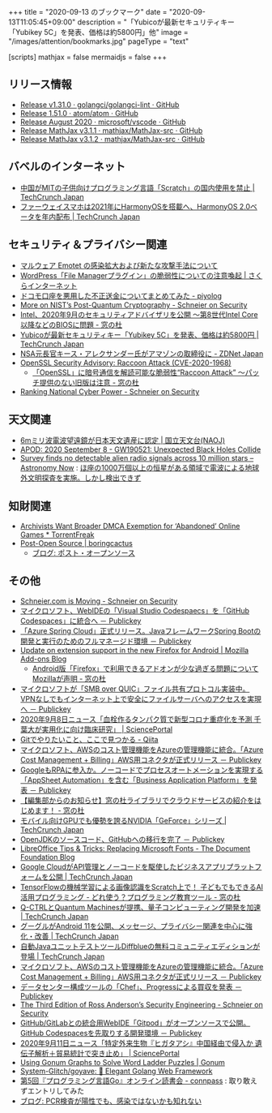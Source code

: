 +++
title = "2020-09-13 のブックマーク"
date =  "2020-09-13T11:05:45+09:00"
description = "「Yubicoが最新セキュリティキー「Yubikey 5C」を発表、価格は約5800円」他"
image = "/images/attention/bookmarks.jpg"
pageType = "text"

[scripts]
  mathjax = false
  mermaidjs = false
+++

## リリース情報

- [Release v1.31.0 · golangci/golangci-lint · GitHub](https://github.com/golangci/golangci-lint/releases/tag/v1.31.0)
- [Release 1.51.0 · atom/atom · GitHub](https://github.com/atom/atom/releases/tag/v1.51.0)
- [Release August 2020 · microsoft/vscode · GitHub](https://github.com/microsoft/vscode/releases/tag/1.49.0)
- [Release MathJax v3.1.1 · mathjax/MathJax-src · GitHub](https://github.com/mathjax/MathJax-src/releases/tag/3.1.1)
- [Release MathJax v3.1.2 · mathjax/MathJax-src · GitHub](https://github.com/mathjax/MathJax-src/releases/tag/3.1.2)

## バベルのインターネット

- [中国がMITの子供向けプログラミング言語「Scratch」の国内使用を禁止  |  TechCrunch Japan](https://jp.techcrunch.com/2020/09/07/2020-09-07-scratch-ban-in-china/)
- [ファーウェイスマホは2021年にHarmonyOSを搭載へ、HarmonyOS 2.0ベータを年内配布  |  TechCrunch Japan](https://jp.techcrunch.com/2020/09/10/2020-09-10-huawei-debut-harmonyos-android-alternative-phones-2021/)

## セキュリティ＆プライバシー関連

- [マルウェア Emotet の感染拡大および新たな攻撃手法について](https://www.jpcert.or.jp/newsflash/2020090401.html)
- [WordPress「File Managerプラグイン」の脆弱性についての注意喚起 | さくらインターネット](https://www.sakura.ad.jp/information/announcements/2020/09/07/1968204806/)
- [ドコモ口座を悪用した不正送金についてまとめてみた - piyolog](https://piyolog.hatenadiary.jp/entry/2020/09/08/054431)
- [More on NIST’s Post-Quantum Cryptography - Schneier on Security](https://www.schneier.com/blog/archives/2020/09/more_on_nists_p.html)
- [Intel、2020年9月のセキュリティアドバイザリを公開 ～第8世代Intel Core以降などのBIOSに問題 - 窓の杜](https://forest.watch.impress.co.jp/docs/news/1275821.html)
- [Yubicoが最新セキュリティキー「Yubikey 5C」を発表、価格は約5800円  |  TechCrunch Japan](https://jp.techcrunch.com/2020/09/10/2020-09-09-yubico-reveals-new-yubikey/)
- [NSA元長官キース・アレクサンダー氏がアマゾンの取締役に - ZDNet Japan](https://japan.zdnet.com/article/35159398/)
- [OpenSSL Security Advisory: Raccoon Attack (CVE-2020-1968)](https://www.openssl.org/news/secadv/20200909.txt)
    - [「OpenSSL」に暗号通信を解読可能な脆弱性“Raccoon Attack” ～パッチ提供のない旧版は注意 - 窓の杜](https://forest.watch.impress.co.jp/docs/news/1276532.html)
- [Ranking National Cyber Power - Schneier on Security](https://www.schneier.com/blog/archives/2020/09/ranking-national-cyber-power.html)

## 天文関連

- [6mミリ波電波望遠鏡が日本天文遺産に認定 | 国立天文台(NAOJ)](https://www.nao.ac.jp/news/topics/2020/20200908-6m.html)
- [APOD: 2020 September 8 - GW190521: Unexpected Black Holes Collide](https://apod.nasa.gov/apod/ap200908.html)
- [Survey finds no detectable alien radio signals across 10 million stars – Astronomy Now](https://astronomynow.com/2020/09/08/survey-finds-no-detectable-alien-radio-signals-across-10-million-stars/) : [ほ座の1000万個以上の恒星がある領域で電波による地球外文明探査を実施。しかし検出できず](https://news.local-group.jp/20200910.html#p02)

## 知財関連

- [Archivists Want Broader DMCA Exemption for ‘Abandoned’ Online Games * TorrentFreak](https://torrentfreak.com/archivists-want-broader-dmca-exemption-for-abandoned-online-games-200910/)
- [Post-Open Source | boringcactus](https://www.boringcactus.com/2020/08/13/post-open-source.html)
    - [ブログ: ポスト・オープンソース](https://okuranagaimo.blogspot.com/2020/09/blog-post_13.html)

## その他

- [Schneier.com is Moving - Schneier on Security](https://www.schneier.com/blog/archives/2020/09/schneiercom_is_.html)
- [マイクロソフト、WebIDEの「Visual Studio Codespaecs」を「GitHub Codespaces」に統合へ － Publickey](https://www.publickey1.jp/blog/20/webidevisual_studio_codespaecsgithub_codespaces.html)
- [「Azure Spring Cloud」正式リリース。JavaフレームワークSpring Bootの開発と実行のためのフルマネージド環境 － Publickey](https://www.publickey1.jp/blog/20/azure_spring_cloudjava_spring_boot.html)
- [Update on extension support in the new Firefox for Android | Mozilla Add-ons Blog](https://blog.mozilla.org/addons/2020/09/02/update-on-extension-support-in-the-new-firefox-for-android/)
    - [Android版「Firefox」で利用できるアドオンが少な過ぎる問題についてMozillaが声明 - 窓の杜](https://forest.watch.impress.co.jp/docs/news/1275539.html)
- [マイクロソフトが「SMB over QUIC」ファイル共有プロトコル実装中。VPNなしでもインターネット上で安全にファイルサーバへのアクセスを実現へ － Publickey](https://www.publickey1.jp/blog/20/smb_over_quicvpn.html)
- [2020年9月8日ニュース「血栓作るタンパク質で新型コロナ重症化を予測 千葉大が実用化に向け臨床研究」 | SciencePortal](https://scienceportal.jst.go.jp/news/newsflash_review/newsflash/2020/09/20200908_01.html)
- [Gitでやりたいこと、ここで見つかる - Qiita](https://qiita.com/shimotaroo/items/b73d896ace10894fd290)
- [マイクロソフト、AWSのコスト管理機能をAzureの管理機能に統合。「Azure Cost Management + Billing」AWS用コネクタが正式リリース － Publickey](https://www.publickey1.jp/blog/20/awsazureazure_cost_management_billingaws.html)
- [GoogleもRPAに参入か。ノーコードでプロセスオートメーションを実現する「AppSheet Automation」を含む「Business Application Platform」を発表 － Publickey](https://www.publickey1.jp/blog/20/googlerpaappsheet_automationbusiness_application_platform.html)
- [【編集部からのお知らせ】窓の杜ライブラリでクラウドサービスの紹介をはじめます！ - 窓の杜](https://forest.watch.impress.co.jp/docs/info/announce/1275529.html)
- [モバイル向けGPUでも優勢を誇るNVIDIA「GeForce」シリーズ  |  TechCrunch Japan](https://jp.techcrunch.com/2020/09/10/nvidia-geforce/)
- [OpenJDKのソースコード、GitHubへの移行を完了 － Publickey](https://www.publickey1.jp/blog/20/openjdkgithub.html)
- [LibreOffice Tips & Tricks: Replacing Microsoft Fonts - The Document Foundation Blog](https://blog.documentfoundation.org/blog/2020/09/08/libreoffice-tt-replacing-microsoft-fonts/)
- [Google CloudがAPI管理とノーコードを駆使したビジネスアプリプラットフォームを公開  |  TechCrunch Japan](https://jp.techcrunch.com/2020/09/09/2020-09-08-google-cloud-launches-its-business-application-platform-with-apigee-and-appsheet/)
- [TensorFlowの機械学習による画像認識をScratch上で！ 子どもでもできるAI活用プログラミング - どれ使う？プログラミング教育ツール - 窓の杜](https://forest.watch.impress.co.jp/docs/serial/progedu/1276077.html)
- [Q-CTRLとQuantum Machinesが提携、量子コンピューティング開発を加速  |  TechCrunch Japan](https://jp.techcrunch.com/2020/09/10/2020-09-09-q-ctrl-and-quantum-machines-team-up-to-accelerate-quantum-computing/)
- [グーグルがAndroid 11を公開、メッセージ、プライバシー関連を中心に強化・改善  |  TechCrunch Japan](https://jp.techcrunch.com/2020/09/09/2020-09-08-android-11-has-arrived/)
- [自動JavaユニットテストツールDiffblueの無料コミュニティエディションが登場  |  TechCrunch Japan](https://jp.techcrunch.com/2020/09/09/2020-09-08-diffblue-launches-a-free-community-edition-of-its-automated-java-unit-testing-tool/)
- [マイクロソフト、AWSのコスト管理機能をAzureの管理機能に統合。「Azure Cost Management + Billing」AWS用コネクタが正式リリース － Publickey](https://www.publickey1.jp/blog/20/awsazureazure_cost_management_billingaws.html)
- [データセンター構成ツールの「Chef」、Progressによる買収を発表 － Publickey](https://www.publickey1.jp/blog/20/chefprogress.html)
- [The Third Edition of Ross Anderson’s Security Engineering - Schneier on Security](https://www.schneier.com/blog/archives/2020/09/the_third_editi.html)
- [GitHub/GitLabとの統合用WebIDE「Gitpod」がオープンソースで公開。GitHub Codespacesを先取りする開発環境 － Publickey](https://www.publickey1.jp/blog/20/githubgitlabwebidegitpodgithub_codespaces.html)
- [2020年9月11日ニュース「特定外来生物『ヒガタアシ』中国経由で侵入か 遺伝子解析＋貿易統計で突き止め」 | SciencePortal](https://scienceportal.jst.go.jp/news/newsflash_review/newsflash/2020/09/20200911_01.html)
- [Using Gonum Graphs to Solve Word Ladder Puzzles | Gonum](https://www.gonum.org/post/word_ladder/)
- [System-Glitch/goyave: 🍐 Elegant Golang Web Framework](https://github.com/System-Glitch/goyave)
- [第5回『プログラミング言語Go』オンライン読書会 - connpass](https://gpl-reading.connpass.com/event/188380/) : 取り敢えずエントリしてみた
- [ブログ: PCR検査が陽性でも、感染ではないかも知れない](https://okuranagaimo.blogspot.com/2020/09/pcr.html)
